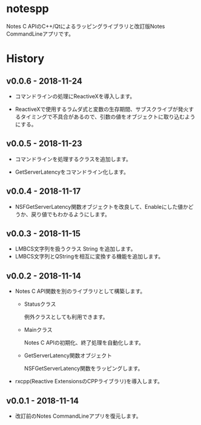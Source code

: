 # notespp
Notes C APIのC++/Qtによるラッピングライブラリと改訂版Notes CommandLineアプリです。

# History

## v0.0.6 - 2018-11-24

* コマンドラインの処理にReactiveXを導入します。

* ReactiveXで使用するラムダ式と変数の生存期間、サブスクライブが発火するタイミングで不具合があるので、引数の値をオブジェクトに取り込むようにする。

## v0.0.5 - 2018-11-23

* コマンドラインを処理するクラスを追加します。

* GetServerLatencyをコマンドライン化します。

## v0.0.4 - 2018-11-17

* NSFGetServerLatency関数オブジェクトを改良して、Enableにした値かどうか、戻り値でもわかるようにします。


## v0.0.3 - 2018-11-15

* LMBCS文字列を扱うクラス String を追加します。
* LMBCS文字列とQStringを相互に変換する機能を追加します。


## v0.0.2 - 2018-11-14

* Notes C API関数を別のライブラリとして構築します。
  * Statusクラス

    例外クラスとしても利用できます。

  * Mainクラス

    Notes C APIの初期化、終了処理を自動化します。

  * GetServerLatency関数オブジェクト

    NSFGetServerLatency関数をラッピングします。

* rxcpp(Reactive ExtensionsのCPPライブラリ)を導入します。


## v0.0.1 - 2018-11-14

* 改訂前のNotes CommandLineアプリを復元します。

